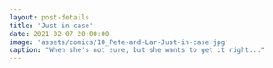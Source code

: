 ```yaml
---
layout: post-details
title: 'Just in case'
date: 2021-02-07 20:00:00
image: 'assets/comics/10_Pete-and-Lar-Just-in-case.jpg'
caption: "When she's not sure, but she wants to get it right..."
---
```

